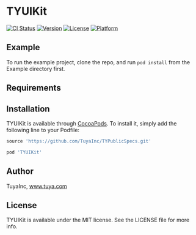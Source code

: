# TYUIKit

[![CI Status](https://img.shields.io/travis/panyfun/TYUIKit.svg?style=flat)](https://travis-ci.org/panyfun/TYUIKit)
[![Version](https://img.shields.io/cocoapods/v/TYUIKit.svg?style=flat)](https://cocoapods.org/pods/TYUIKit)
[![License](https://img.shields.io/cocoapods/l/TYUIKit.svg?style=flat)](https://cocoapods.org/pods/TYUIKit)
[![Platform](https://img.shields.io/cocoapods/p/TYUIKit.svg?style=flat)](https://cocoapods.org/pods/TYUIKit)

## Example

To run the example project, clone the repo, and run `pod install` from the Example directory first.

## Requirements

## Installation

TYUIKit is available through [CocoaPods](https://cocoapods.org). To install
it, simply add the following line to your Podfile:

```ruby
source 'https://github.com/TuyaInc/TYPublicSpecs.git'

pod 'TYUIKit'
```

## Author

TuyaInc, www.tuya.com

## License

TYUIKit is available under the MIT license. See the LICENSE file for more info.
